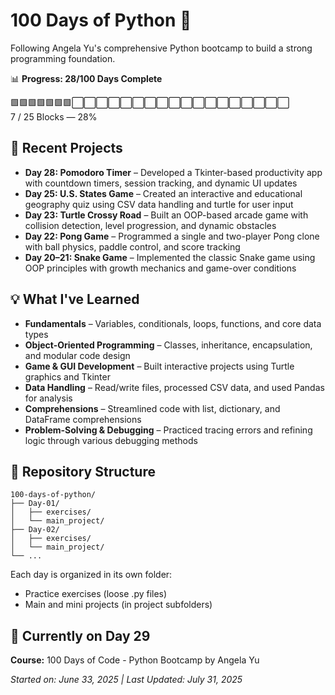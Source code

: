 # 100 Days of Python 🐍

Following Angela Yu's comprehensive Python bootcamp to build a strong programming foundation.

📊 **Progress: 28/100 Days Complete**

<!--START_PROGRESS_BAR-->
🟩🟩🟩🟩🟩🟩🟩⬜⬜⬜⬜⬜⬜⬜⬜⬜⬜⬜⬜⬜⬜⬜⬜⬜⬜  
7 / 25 Blocks — 28%
<!--END_PROGRESS_BAR-->

## 🚀 Recent Projects

- **Day 28: Pomodoro Timer** – Developed a Tkinter-based productivity app with countdown timers, session tracking, and dynamic UI updates  
- **Day 25: U.S. States Game** – Created an interactive and educational geography quiz using CSV data handling and turtle for user input  
- **Day 23: Turtle Crossy Road** – Built an OOP-based arcade game with collision detection, level progression, and dynamic obstacles  
- **Day 22: Pong Game** – Programmed a single and two-player Pong clone with ball physics, paddle control, and score tracking  
- **Day 20–21: Snake Game** – Implemented the classic Snake game using OOP principles with growth mechanics and game-over conditions  

## 💡 What I've Learned

- **Fundamentals** – Variables, conditionals, loops, functions, and core data types  
- **Object-Oriented Programming** – Classes, inheritance, encapsulation, and modular code design  
- **Game & GUI Development** – Built interactive projects using Turtle graphics and Tkinter
- **Data Handling** – Read/write files, processed CSV data, and used Pandas for analysis  
- **Comprehensions** – Streamlined code with list, dictionary, and DataFrame comprehensions  
- **Problem-Solving & Debugging** – Practiced tracing errors and refining logic through various debugging methods 

## 📁 Repository Structure

```
100-days-of-python/
├── Day-01/
│   ├── exercises/
│   └── main_project/
├── Day-02/
│   ├── exercises/
│   └── main_project/
└── ...
```

Each day is organized in its own folder:
* Practice exercises (loose .py files)
* Main and mini projects (in project subfolders)

## 🎯 Currently on Day 29

**Course:** 100 Days of Code - Python Bootcamp by Angela Yu

*Started on: June 33, 2025 | Last Updated: July 31, 2025*
